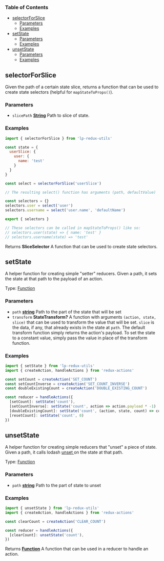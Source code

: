 <!-- Generated by documentation.js. Update this documentation by updating the source code. -->

### Table of Contents

*   [selectorForSlice][1]
    *   [Parameters][2]
    *   [Examples][3]
*   [setState][4]
    *   [Parameters][5]
    *   [Examples][6]
*   [unsetState][7]
    *   [Parameters][8]
    *   [Examples][9]

## selectorForSlice

Given the path of a certain state slice, returns a function that can be used to create state selectors (helpful for `mapStateToProps()`).

### Parameters

*   `slicePath` **[String][10]** Path to slice of state.

### Examples

```javascript
import { selectorForSlice } from 'lp-redux-utils'

const state = {
  userSlice: {
    user: {
      name: 'test'
    }
  }
}

const select = selectorForSlice('userSlice')

// The resulting select() function has arguments (path, defaultValue)

const selectors = {}
selectors.user = select('user')
selectors.username = select('user.name', 'defaultName')

export { selectors }

// These selectors can be called in mapStateToProps() like so:
// selectors.user(state) => { name: 'test' }
// selectors.username(state) => 'test'
```

Returns **SliceSelector** A function that can be used to create state selectors.

## setState

A helper function for creating simple "setter" reducers.
Given a path, it sets the state at that path to the payload of an action.

Type: [Function][11]

### Parameters

*   `path` **[string][10]** Path to the part of the state that will be set
*   `transform` **StateTransform?** A function with arguments `(action, state, slice)` that can be used to transform the value that will be set. `slice` is the data, if any, that already exists in the state at `path`. The default transform function simply returns the action's payload. To set the state to a constant value, simply pass the value in place of the transform function.

### Examples

```javascript
import { setState } from 'lp-redux-utils'
import { createAction, handleActions } from 'redux-actions'

const setCount = createAction('SET_COUNT')
const setCountInverse = createAction('SET_COUNT_INVERSE')
const doubleExistingCount = createAction('DOUBLE_EXISTING_COUNT')

const reducer = handleActions({
  [setCount]: setState('count'),
  [setCountInverse]: setState('count', action => action.payload * -1)
  [doubleExistingCount]: setState('count', (action, state, count) => count * 2)
  [resetCount]: setState('count', 0)
})
```

## unsetState

A helper function for creating simple reducers that "unset" a piece of state.
Given a path, it calls lodash [unset ][12] on the state at that path.

Type: [Function][11]

### Parameters

*   `path` **[string][10]** Path to the part of state to unset

### Examples

```javascript
import { unsetState } from 'lp-redux-utils'
import { createAction, handleActions } from 'redux-actions'

const clearCount = createAction('CLEAR_COUNT')

const reducer = handleActions({
  [clearCount]: unsetState('count'),
})
```

Returns **[Function][11]** A function that can be used in a reducer to handle an action.

[1]: #selectorforslice

[2]: #parameters

[3]: #examples

[4]: #setstate

[5]: #parameters-1

[6]: #examples-1

[7]: #unsetstate

[8]: #parameters-2

[9]: #examples-2

[10]: https://developer.mozilla.org/docs/Web/JavaScript/Reference/Global_Objects/String

[11]: https://developer.mozilla.org/docs/Web/JavaScript/Reference/Statements/function

[12]: https://lodash.com/docs/#unset
